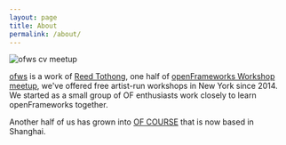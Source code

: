 ```yaml
---
layout: page
title: About
permalink: /about/
---
```


![ofws cv meetup](../images/cvmeetup.jpg)

[ofws](https://www.facebook.com/ofWorkshop/) is a work of [Reed Tothong](firmread.me), one half of [openFrameworks Workshop meetup](http://www.meetup.com/openframeworks/), we've offered free artist-run workshops in New York since 2014. We started as a small group of OF enthusiasts work closely to learn openFrameworks together.  


  

Another half of us has grown into [OF COURSE](http://ofcourse.io/) that is now based in Shanghai. 

